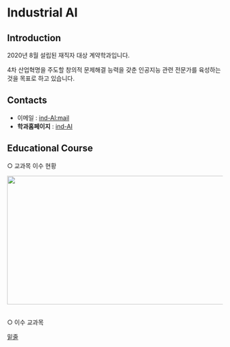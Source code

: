 # **Industrial AI** 

## Introduction

2020년 8월 설립된 재직자 대상 계약학과입니다.

4차 산업혁명을 주도할 창의적 문제해결 능력을 갖춘 인공지능 관련 전문가를 육성하는 것을 목표로 하고 있습니다.

## Contacts

- 이메일 : [ind-AI:mail](mailto:indai.cbnu.ac.kr)
- **학과홈페이지** : [ind-AI](https://github.com/industrial-AI)

## Educational Course
○ 교과목 이수 현황
<p align="center">

<img src="https://user-images.githubusercontent.com/77335485/201654802-13a8abb7-ddb6-4c2d-bdc0-19f3d1fea100.png"  width="640" height="300">

</p>
</br>
○ 이수 교과목

<u>밑줄</u>

